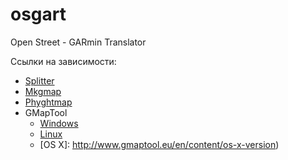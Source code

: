 osgart
======

Open Street - GARmin Translator

Ссылки на зависимости:
* [Splitter](http://www.mkgmap.org.uk/download/splitter.html)
* [Mkgmap](http://www.mkgmap.org.uk/download/mkgmap.html)
* [Phyghtmap](http://katze.tfiu.de/projects/phyghtmap/#Download)
* GMapTool
    + [Windows](http://www.gmaptool.eu/en/content/windows-setup)
    + [Linux](http://www.gmaptool.eu/en/content/linux-version)
    + [OS X]: http://www.gmaptool.eu/en/content/os-x-version)
